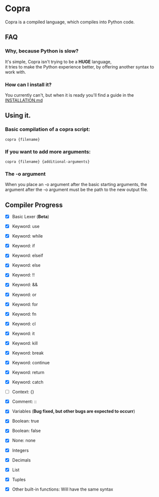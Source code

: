 # Copra

Copra is a compiled language, which compiles into Python code.

## FAQ

### Why, because Python is slow?

It's simple, Copra isn't trying to be a **HUGE** language, \
it tries to make the Python experience better, by offering another syntax to work with.

### How can I install it?

You currently can't, but when it is ready you'll find a guide in the [INSTALLATION.md](https://github.com/BLUEAMETHYST-Studios/copra/blob/main/INSTALLATION.md)

## Using it.

### Basic compilation of a copra script:

```
copra {filename}
```

### If you want to add more arguments:

```
copra {filename} {additional-arguments}
```

### The -o argument

When you place an -o argument after the basic starting arguments, the argument after the -o argument must be the path to the new output file.

## Compiler Progress

- [x] Basic Lexer (**Beta**)
- [x] Keyword: use
- [x] Keyword: while
- [x] Keyword: if
- [x] Keyword: elseif
- [x] Keyword: else
- [x] Keyword: !!
- [x] Keyword: &&
- [x] Keyword: or
- [x] Keyword: for
- [x] Keyword: fn
- [x] Keyword: cl
- [x] Keyword: it
- [x] Keyword: kill
- [x] Keyword: break
- [x] Keyword: continue
- [x] Keyword: return
- [x] Keyword: catch
- [ ] Context: {}
- [x] Comment: ::
- [x] Variables (**Bug fixed, but other bugs are expected to occurr**)
- [x] Boolean: true
- [x] Boolean: false
- [x] None: none
- [x] Integers
- [x] Decimals
- [x] List
- [x] Tuples
- [x] Other built-in functions: Will have the same syntax

